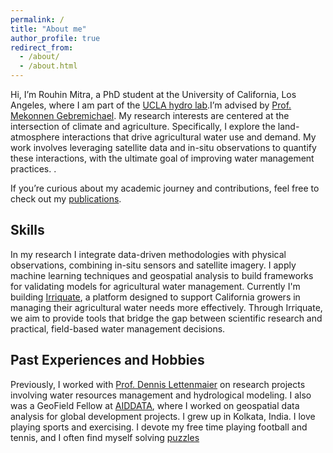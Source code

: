 ```yaml
---
permalink: /
title: "About me"
author_profile: true
redirect_from: 
  - /about/
  - /about.html
---
```


<!-- My name is Rouhin Mitra and I'm a PhD student at the University of California, Los Angeles. I'm a member of the [UCLA hydro lab](https://www.cee.ucla.edu/hydro/). My research interests lie in the intersection of climate and agriculture where I study the land-atmosphere interactions to quantify agricultural water use and demand. I'm advised by [Prof. Mekonnen Gebremichael](https://samueli.ucla.edu/people/mekonnen-gebremichael/). To know more about my work, check out my [talks](https://rouhinmitra.github.io/talks) and [publications](https://rouhinmitra.github.io/publications).  -->
Hi, I’m Rouhin Mitra, a PhD student at the University of California, Los Angeles, where I am part of the [UCLA hydro lab](https://www.cee.ucla.edu/hydro/).I’m advised by [Prof. Mekonnen Gebremichael](https://samueli.ucla.edu/people/mekonnen-gebremichael/). My research interests are centered at the intersection of climate and agriculture. Specifically, I explore the land-atmosphere interactions that drive agricultural water use and demand. My work involves leveraging satellite data and in-situ observations to quantify these interactions, with the ultimate goal of improving water management practices. .

If you’re curious about my academic journey and contributions, feel free to check out my [publications](https://rouhinmitra.github.io/publications).
## Skills 
<!-- My research involves data from a combination of in-situ sensors and satellite imagery to which I apply data driven approaches to develop validation frameworks and tools for agriculutural water management. Currently, I'm building [Irriquate](https://irriquate.org/) which is a platform to help growers in California with their agricultural water management.  -->
In my research I integrate data-driven methodologies with physical observations, combining in-situ sensors and satellite imagery. I apply machine learning techniques and geospatial analysis to build frameworks for validating models for agricultural water management. Currently I'm building [Irriquate](https://irriquate.org/), a platform designed to support California growers in managing their agricultural water needs more effectively. Through Irriquate, we aim to provide tools that bridge the gap between scientific research and practical, field-based water management decisions.
<!-- The prototype can be found [here](https://ee-rouhinmitraucla.projects.earthengine.app/view/nsf-convergence) -->
## Past Experiences and Hobbies
<!-- Previously, I worked with [Prof. Dennis Lettenmaier](https://geog.ucla.edu/person/dennis-lettenmaier/) and I was also a GeoField Fellow at [AIDDATA](https://www.geofield.org/) for a brief duration. I grew up in Kolkata, India. I love to play sports and spend my free time playing soccer and tennis. Sometimes, I solve sudoku's and other [puzzles](https://alokgoyal1971.com/) -->

Previously, I worked with [Prof. Dennis Lettenmaier](https://geog.ucla.edu/person/dennis-lettenmaier/) on research projects involving water resources management and hydrological modeling. I also was a GeoField Fellow at [AIDDATA](https://www.geofield.org/), where I worked on geospatial data analysis for global development projects.
I grew up in Kolkata, India. I love playing sports and exercising. I devote my free time playing football and tennis, and I often find myself solving [puzzles](https://alokgoyal1971.com/)

